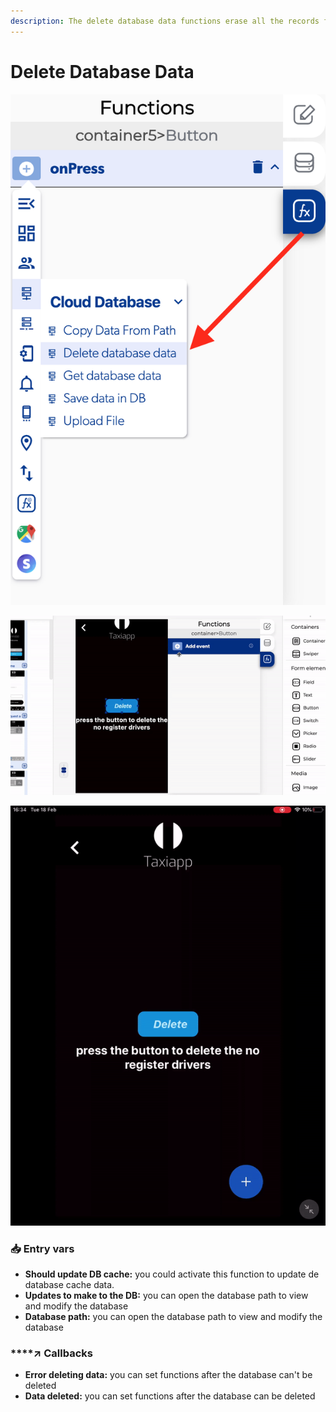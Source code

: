 ```yaml
---
description: The delete database data functions erase all the records from the database.
---
```


# Delete Database Data

![](../../../.gitbook/assets/captura-de-pantalla-2020-02-10-a-la-s-11.33.10.png)

![](../../../.gitbook/assets/ezgif.com-video-to-gif-4.gif)

![](../../../.gitbook/assets/ezgif.com-video-to-gif-5.gif)

### 📥 Entry vars <a id="entry-vars"></a>

* **Should update DB cache:** you could activate this function to update de database cache data.
* **Updates to make to the DB:** you can open the database path to view and modify the database 
* **Database path:** you can open the database path to view and modify the database

### \*\*\*\*↗ **Callbacks**

* **Error deleting data:** you can set functions after the database can't be deleted
* **Data deleted:** you can set functions after the database can be deleted

